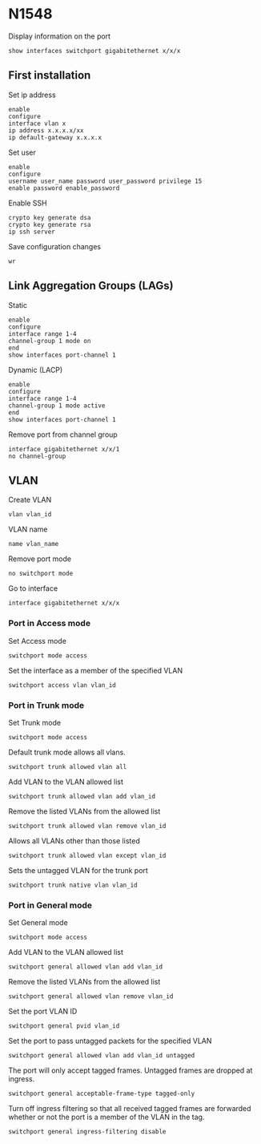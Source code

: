 # N1548

Display information on the port
```
show interfaces switchport gigabitethernet x/x/x
```

## First installation
Set ip address
```
enable
configure
interface vlan x
ip address x.x.x.x/xx
ip default-gateway x.x.x.x
```

Set user
```
enable
configure
username user_name password user_password privilege 15
enable password enable_password
```

Enable SSH
```
crypto key generate dsa
crypto key generate rsa
ip ssh server
```

Save configuration changes
```
wr
```

## Link Aggregation Groups (LAGs)
Static
```
enable
configure
interface range 1-4
channel-group 1 mode on
end
show interfaces port-channel 1
```

Dynamic (LACP)
```
enable
configure
interface range 1-4
channel-group 1 mode active
end
show interfaces port-channel 1
```

Remove port from channel group
```
interface gigabitethernet x/x/1
no channel-group
```

## VLAN
Create VLAN
```
vlan vlan_id
```

VLAN name
```
name vlan_name
```

Remove port mode
```
no switchport mode
```

Go to interface
```
interface gigabitethernet x/x/x
```

### Port in Access mode

Set Access mode
```
switchport mode access
```

Set the interface as a member of the specified VLAN
```
switchport access vlan vlan_id
```

### Port in Trunk mode

Set Trunk mode
```
switchport mode access
```

Default trunk mode allows all vlans.
```
switchport trunk allowed vlan all
```

Add VLAN to the VLAN allowed list
```
switchport trunk allowed vlan add vlan_id
```

Remove the listed VLANs from the allowed list
```
switchport trunk allowed vlan remove vlan_id
```

Allows all VLANs other than those listed
```
switchport trunk allowed vlan except vlan_id
```

Sets the untagged VLAN for the trunk port
```
switchport trunk native vlan vlan_id
```

### Port in General mode

Set General mode
```
switchport mode access
```

Add VLAN to the VLAN allowed list
```
switchport general allowed vlan add vlan_id
```

Remove the listed VLANs from the allowed list
```
switchport general allowed vlan remove vlan_id
```

Set the port VLAN ID
```
switchport general pvid vlan_id
```

Set the port to pass untagged packets for the specified VLAN
```
switchport general allowed vlan add vlan_id untagged
```

The port will only accept tagged frames. Untagged frames are dropped at ingress.
```
switchport general acceptable-frame-type tagged-only
```

Turn off ingress filtering so that all received tagged frames are forwarded whether or not the port is a member of the VLAN in the tag.
```
switchport general ingress-filtering disable
```

